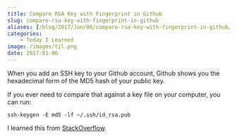 ```yaml
---
title: Compare RSA Key with Fingerprint in Github
slug: compare-rsa-key-with-fingerprint-in-github
aliases: [/blog/2017/Jan/06/compare-rsa-key-with-fingerprint-in-github/]
categories:
    - Today I Learned
image: /images/til.png
date: 2017-01-06
---
```


When you add an SSH key to your Github account, Github shows you the hexadecimal form of the MD5 hash of your public key.

If you ever need to compare that against a key file on your computer, you can run:

```
ssh-keygen -E md5 -lf ~/.ssh/id_rsa.pub
```

I learned this from [StackOverflow](http://stackoverflow.com/a/32130465/982745).